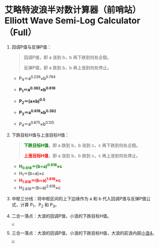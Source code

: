 # 艾略特波浪半对数计算器（前哨站）<br>Elliott Wave Semi-Log Calculator（Full）

1. 回调P值与反弹P值：

   > 回调P值，即 a 涨到 b，b 再下跌到何处企稳。
   >
   > 反弹P值，即 a 跌到 b，b 再上涨到何处停止。

   - P<sub>4</sub>＝a<sup>0.236</sup>×b<sup>0.764</sup>

   - **P<sub>1</sub>＝a<sup>0.382</sup>×b<sup>0.618</sup>**

   - **P<sub>2</sub>＝(a×b)<sup>0.5</sup>**

   - **P<sub>3</sub>＝a<sup>0.618</sup>×b<sup>0.382</sup>**

   - P<sub>4</sub>＝a<sup>0.875</sup>×b<sup>0.125</sup>

2. 下跌目标H值与上涨目标H值：

   > <b style="color:green;">下跌目标H值</b>，即 a 跌到 b，b 涨到 c，c 再下跌到何处企稳。
   >
   > <b style="color:red;">上涨目标H值</b>，即 a 涨到 b，b 跌到 c，c 再上涨到何处停止。

   - <b style="color:green;">H<sub>0.618</sub>＝(b÷a)<sup>0.618</sup>×c</b>
   - H<sub>1</sub>＝(b÷a)×c
   - <b style="color:red;">H<sub>1.618</sub>＝(b÷a)<sup>1.618</sup>×c</b>
   - H<sub>2.618</sub>＝(b÷a)<sup>2.618</sup>×c

3. 中枢三分线：将中枢区间的上下边缘作为 a 和 b 代入回调P值与反弹P值公式，计算 P<sub>1</sub>、P<sub>2</sub> 和 P<sub>3</sub>。

4. 二合一落点：大浪的回调P值，小浪的下跌目标H值。

   <img src="https://liyi.chengyishu.net/posts/44941/二合一落点.jpg" style="zoom:50%;" /> 

5. 三合一落点：大浪的回调P值，小浪的下跌目标H值，大浪的前浪内部<u>小浪4</u>。

   <img src="https://liyi.chengyishu.net/posts/44941/三合一落点.jpg" style="zoom:55%;" /> 